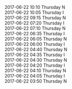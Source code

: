 2017-06-22 10:10 Thursday  N  
2017-06-22 10:05 Thursday  I  
2017-06-22 09:15 Thursday  N  
2017-06-22 07:20 Thursday  I  
2017-06-22 07:10 Thursday  N  
2017-06-22 06:35 Thursday  I  
2017-06-22 06:05 Thursday  N  
2017-06-22 06:00 Thursday  I  
2017-06-22 04:40 Thursday  N  
2017-06-22 04:35 Thursday  I  
2017-06-22 04:30 Thursday  N  
2017-06-22 04:20 Thursday  I  
2017-06-22 04:10 Thursday  N  
2017-06-22 04:05 Thursday  I  
2017-06-22 03:50 Thursday  N  
